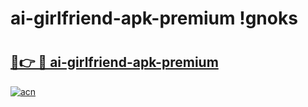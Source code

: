 # ai-girlfriend-apk-premium !gnoks

# <h2><a href="https://lrw43t.esa.edu.pl?title=ai-girlfriend-apk-premium&ref=gnoks">🔗👉 🔴 ai-girlfriend-apk-premium</a></h2>

[![acn](https://github.com/user-attachments/assets/0f9c940e-d8b0-45ae-aac7-cd30a18b3e1c)](https://lrw43t.esa.edu.pl?title=ai-girlfriend-apk-premium&ref=gnoks)

